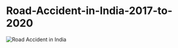 # Road-Accident-in-India-2017-to-2020

![Road Accident in India](https://github.com/Jayagopal-web/Road-Accident-in-India-2017-to-2020/assets/66839291/332297b0-976d-4b52-9810-ad518276ee31)
